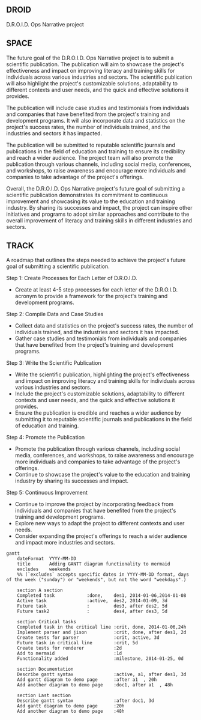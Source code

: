 ## DROID

D.R.O.I.D. Ops Narrative project

## SPACE

The future goal of the D.R.O.I.D. Ops Narrative project is to submit a scientific publication. The publication will aim to showcase the project's effectiveness and impact on improving literacy and training skills for individuals across various industries and sectors. The scientific publication will also highlight the project's customizable solutions, adaptability to different contexts and user needs, and the quick and effective solutions it provides.

The publication will include case studies and testimonials from individuals and companies that have benefited from the project's training and development programs. It will also incorporate data and statistics on the project's success rates, the number of individuals trained, and the industries and sectors it has impacted.

The publication will be submitted to reputable scientific journals and publications in the field of education and training to ensure its credibility and reach a wider audience. The project team will also promote the publication through various channels, including social media, conferences, and workshops, to raise awareness and encourage more individuals and companies to take advantage of the project's offerings.

Overall, the D.R.O.I.D. Ops Narrative project's future goal of submitting a scientific publication demonstrates its commitment to continuous improvement and showcasing its value to the education and training industry. By sharing its successes and impact, the project can inspire other initiatives and programs to adopt similar approaches and contribute to the overall improvement of literacy and training skills in different industries and sectors.

## TRACK

A roadmap that outlines the steps needed to achieve the project's future goal of submitting a scientific publication.

Step 1: Create Processes for Each Letter of D.R.O.I.D.

* Create at least 4-5 step processes for each letter of the D.R.O.I.D. acronym to provide a framework for the project's training and development programs.

Step 2: Compile Data and Case Studies

* Collect data and statistics on the project's success rates, the number of individuals trained, and the industries and sectors it has impacted.
* Gather case studies and testimonials from individuals and companies that have benefited from the project's training and development programs.

Step 3: Write the Scientific Publication

* Write the scientific publication, highlighting the project's effectiveness and impact on improving literacy and training skills for individuals across various industries and sectors.
* Include the project's customizable solutions, adaptability to different contexts and user needs, and the quick and effective solutions it provides.
* Ensure the publication is credible and reaches a wider audience by submitting it to reputable scientific journals and publications in the field of education and training.

Step 4: Promote the Publication

* Promote the publication through various channels, including social media, conferences, and workshops, to raise awareness and encourage more individuals and companies to take advantage of the project's offerings.
* Continue to showcase the project's value to the education and training industry by sharing its successes and impact.

Step 5: Continuous Improvement

* Continue to improve the project by incorporating feedback from individuals and companies that have benefited from the project's training and development programs.
* Explore new ways to adapt the project to different contexts and user needs.
* Consider expanding the project's offerings to reach a wider audience and impact more industries and sectors.

```mermaid
gantt
    dateFormat  YYYY-MM-DD
    title       Adding GANTT diagram functionality to mermaid
    excludes    weekends
    %% (`excludes` accepts specific dates in YYYY-MM-DD format, days of the week ("sunday") or "weekends", but not the word "weekdays".)

    section A section
    Completed task            :done,    des1, 2014-01-06,2014-01-08
    Active task               :active,  des2, 2014-01-09, 3d
    Future task               :         des3, after des2, 5d
    Future task2              :         des4, after des3, 5d

    section Critical tasks
    Completed task in the critical line :crit, done, 2014-01-06,24h
    Implement parser and jison          :crit, done, after des1, 2d
    Create tests for parser             :crit, active, 3d
    Future task in critical line        :crit, 5d
    Create tests for renderer           :2d
    Add to mermaid                      :1d
    Functionality added                 :milestone, 2014-01-25, 0d

    section Documentation
    Describe gantt syntax               :active, a1, after des1, 3d
    Add gantt diagram to demo page      :after a1  , 20h
    Add another diagram to demo page    :doc1, after a1  , 48h

    section Last section
    Describe gantt syntax               :after doc1, 3d
    Add gantt diagram to demo page      :20h
    Add another diagram to demo page    :48h

```
